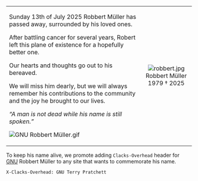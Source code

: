 <table><tr><td>
<p>Sunday 13th of July 2025 Robbert Müller has passed away, surrounded by his loved ones.

<p>After battling cancer for several years, Robert left this plane of existence for a hopefully better one.

<p>Our hearts and thoughts go out to his bereaved.

<p>We will miss him dearly, but we will always remember his contributions to the community and the joy he brought to our lives.

_“A man is not dead while his name is still spoken.”_

![ GNU Robbert Müller.gif][2]

</td><td align="center">

![robbert.jpg][3]
Robbert Müller<br>1979 † 2025
  
</td></tr></table>

To keep his name alive, we promote adding `Clacks-Overhead` header for [GNU][1] Robbert Müller</code> to any site that wants to commemorate his name.

```
X-Clacks-Overhead: GNU Terry Pratchett
```

[1]: https://wiki.lspace.org/GNU_Terry_Pratchett
[2]: https://gist.Pother.ca/877fc9b87c05a4a75c4f587c0ea9bed1/GNU-Robbert-Muller.gif
[3]: https://gist.Pother.ca/877fc9b87c05a4a75c4f587c0ea9bed1/robbert.jpg